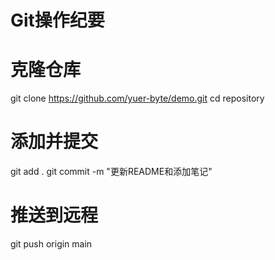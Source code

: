 # Git操作纪要

# 克隆仓库
git clone https://github.com/yuer-byte/demo.git
cd repository

# 添加并提交
git add .
git commit -m "更新README和添加笔记"

# 推送到远程
git push origin main
